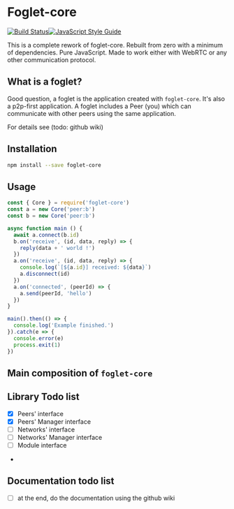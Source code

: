 Foglet-core
===========

[![Build Status](https://travis-ci.org/RAN3D/foglet-core.svg?branch=v6)](https://travis-ci.org/RAN3D/foglet-core/branches)[![JavaScript Style Guide](https://img.shields.io/badge/code_style-standard-brightgreen.svg)](https://standardjs.com)

This is a complete rework of foglet-core.
Rebuilt from zero with a minimum of dependencies.
Pure JavaScript.
Made to work either with WebRTC or any other communication protocol.

## What is a foglet?

Good question, a foglet is the application created with `foglet-core`. It's also a p2p-first application. A foglet includes a Peer (you) which can communicate with other peers using the same application.

For details see (todo: github wiki)

## Installation

```bash
npm install --save foglet-core
```

## Usage

```js
const { Core } = require('foglet-core')
const a = new Core('peer:b')
const b = new Core('peer:b')

async function main () {
  await a.connect(b.id)
  b.on('receive', (id, data, reply) => {
    reply(data + ' world !')
  })
  a.on('receive', (id, data, reply) => {
    console.log(`[${a.id}] received: ${data}`)
    a.disconnect(id)
  })
  a.on('connected', (peerId) => {
    a.send(peerId, 'hello')
  })
}

main().then(() => {
  console.log('Example finished.')
}).catch(e => {
  console.error(e)
  process.exit(1)
})
```

## Main composition of `foglet-core`

## Library Todo list
- [x] Peers' interface
- [x] Peers' Manager interface
- [ ] Networks' interface
- [ ] Networks' Manager interface
- [ ] Module interface
-

## Documentation todo list
- [ ] at the end, do the documentation using the github wiki
